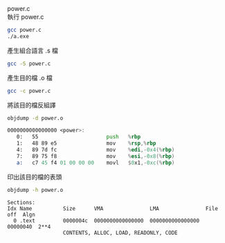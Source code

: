 power.c  
執行 power.c

```bash
gcc power.c
./a.exe
```

產生組合語言 .s 檔

```bash
gcc -S power.c
```

產生目的檔 .o 檔

```bash
gcc -c power.c
```

將該目的檔反組譯

```bash
objdump -d power.o
```

```asm
0000000000000000 <power>:
   0:   55                      push   %rbp
   1:   48 89 e5                mov    %rsp,%rbp
   4:   89 7d fc                mov    %edi,-0x4(%rbp)
   7:   89 75 f8                mov    %esi,-0x8(%rbp)
   a:   c7 45 f4 01 00 00 00    movl   $0x1,-0xc(%rbp)
```

印出該目的檔的表頭

```bash
objdump -h power.o
```

```text
Sections:
Idx Name          Size      VMA               LMA               File off  Algn
  0 .text         0000004c  0000000000000000  0000000000000000  00000040  2**4
                  CONTENTS, ALLOC, LOAD, READONLY, CODE
```
